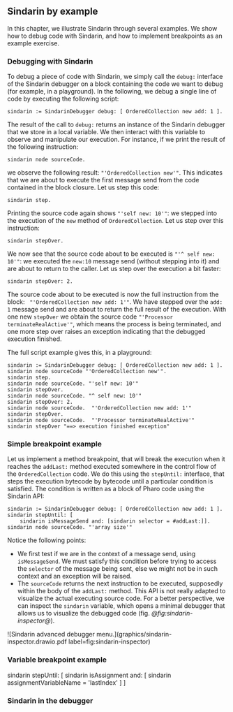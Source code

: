 ## Sindarin by example

In this chapter, we illustrate Sindarin through several examples.
We show how to debug code with Sindarin, and how to implement breakpoints as an example exercise.

### Debugging with Sindarin

To debug a piece of code with Sindarin, we simply call the `debug:` interface of the Sindarin debugger on a block containing the code we want to debug (for example, in a playground).
In the following, we debug a single line of code by executing the following script:
```Smalltalk
sindarin := SindarinDebugger debug: [ OrderedCollection new add: 1 ].
````
The result of the call to `debug:` returns an instance of the Sindarin debugger that we store in a local variable. 
We then interact with this variable to observe and manipulate our execution.
For instance, if we print the result of the following instruction:
```Smalltalk
sindarin node sourceCode.
```
we observe the following result: `"'OrderedCollection new'"`.
This indicates that we are about to execute the first message send from the code contained in the block closure.
Let us step this code:
```Smalltalk
sindarin step.
```
Printing the source code again shows `"'self new: 10'"`: we stepped into the execution of the `new` method of `OrderedCollection`.
Let us step over this instruction: 

```Smalltalk
sindarin stepOver.
```
We now see that the source code about to be executed is `"'^ self new: 10'"`: we executed the `new:10` message send (without stepping into it) and are about to return to the caller.
Let us step over the execution a bit faster:

```Smalltalk
sindarin stepOver: 2.
```
The source code about to be executed is now the full instruction from the block: ` "'OrderedCollection new add: 1'"`. 
We have stepped over the `add: 1` message send and are about to return the full result of the execution.
With one new `stepOver` we obtain the source code `"'Processor terminateRealActive'"`, which means the process is being terminated, and one more step over raises an exception indicating that the debugged execution finished.

The full script example gives this, in a playground:
```Smalltalk
sindarin := SindarinDebugger debug: [ OrderedCollection new add: 1 ].
sindarin node sourceCode "'OrderedCollection new'".
sindarin step.
sindarin node sourceCode. "'self new: 10'"
sindarin stepOver. 
sindarin node sourceCode. "^ self new: 10'"
sindarin stepOver: 2.
sindarin node sourceCode.  "'OrderedCollection new add: 1'" 
sindarin stepOver.
sindarin node sourceCode.  "'Processor terminateRealActive'"
sindarin stepOver "==> execution finished exception"
```

### Simple breakpoint example

Let us implement a method breakpoint, that will break the execution when it reaches the `addLast:` method executed somewhere in the control flow of the `OrderedCollection` code.
We do this using the `stepUntil:` interface, that steps the execution bytecode by bytecode until a particular condition is satisfied.
The condition is written as a block of Pharo code using the Sindarin API:

```Smalltalk
sindarin := SindarinDebugger debug: [ OrderedCollection new add: 1 ].
sindarin stepUntil: [
	sindarin isMessageSend and: [sindarin selector = #addLast:]].
sindarin node sourceCode. "'array size'"
```
Notice the following points:
- We first test if we are in the context of a message send, using `isMessageSend`. 
We must satisfy this condition before trying to access the `selector` of the message being sent, else we might not be in such context and an exception will be raised.
- The `sourceCode` returns the next instruction to be executed, supposedly within the body of the `addLast:` method. 
This API is not really adapted to visualize the actual executing source code. 
For a better perspective, we can inspect the `sindarin` variable, which opens a minimal debugger that allows us to visualize the debugged code (fig. *@fig:sindarin-inspector@*).

![Sindarin advanced debugger menu.](graphics/sindarin-inspector.drawio.pdf label=fig:sindarin-inspector)


### Variable breakpoint example


sindarin stepUntil: [ sindarin isAssignment and: [ sindarin assignmentVariableName = 'lastIndex' ] ]

### Sindarin in the debugger